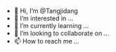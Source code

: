 - 👋 Hi, I’m @Tangjidang
- 👀 I’m interested in ...
- 🌱 I’m currently learning ...
- 💞️ I’m looking to collaborate on ...
- 📫 How to reach me ...

<!---
Tangjidang/Tangjidang is a ✨ special ✨ repository because its `README.md` (this file) appears on your GitHub profile.
You can click the Preview link to take a look at your changes.
--->
